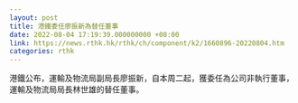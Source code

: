 ```yaml
---
layout: post
title: 港鐵委任廖振新為替任董事
date: 2022-08-04 17:19:39.000000000 +08:00
link: https://news.rthk.hk/rthk/ch/component/k2/1660896-20220804.htm
categories: rthk
---
```


港鐵公布，運輸及物流局副局長廖振新，自本周二起，獲委任為公司非執行董事，運輸及物流局局長林世雄的替任董事。
